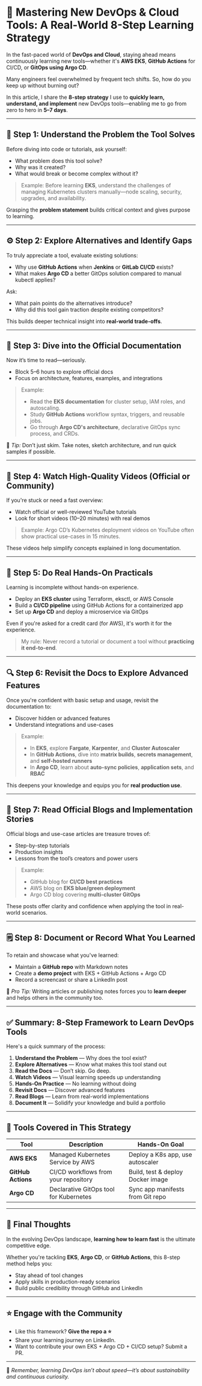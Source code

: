 # 🚀 Mastering New DevOps & Cloud Tools: A Real-World 8-Step Learning Strategy

In the fast-paced world of **DevOps and Cloud**, staying ahead means continuously learning new tools—whether it's **AWS EKS**, **GitHub Actions** for CI/CD, or **GitOps using Argo CD**.

Many engineers feel overwhelmed by frequent tech shifts. So, how do you keep up without burning out?

In this article, I share the **8-step strategy** I use to **quickly learn, understand, and implement** new DevOps tools—enabling me to go from zero to hero in **5–7 days**.

---

## 🌟 Step 1: Understand the Problem the Tool Solves

Before diving into code or tutorials, ask yourself:

- What problem does this tool solve?
- Why was it created?
- What would break or become complex without it?

> Example: Before learning **EKS**, understand the challenges of managing Kubernetes clusters manually—node scaling, security, upgrades, and availability.

Grasping the **problem statement** builds critical context and gives purpose to learning.

---

## ⚙️ Step 2: Explore Alternatives and Identify Gaps

To truly appreciate a tool, evaluate existing solutions:

- Why use **GitHub Actions** when **Jenkins** or **GitLab CI/CD** exists?
- What makes **Argo CD** a better GitOps solution compared to manual kubectl applies?

Ask:
- What pain points do the alternatives introduce?
- Why did this tool gain traction despite existing competitors?

This builds deeper technical insight into **real-world trade-offs**.

---

## 📘 Step 3: Dive into the Official Documentation

Now it’s time to read—seriously.

- Block 5–6 hours to explore official docs
- Focus on architecture, features, examples, and integrations

> Example:
> - Read the **EKS documentation** for cluster setup, IAM roles, and autoscaling.
> - Study **GitHub Actions** workflow syntax, triggers, and reusable jobs.
> - Go through **Argo CD's architecture**, declarative GitOps sync process, and CRDs.

📌 *Tip:* Don’t just skim. Take notes, sketch architecture, and run quick samples if possible.

---

## 🎥 Step 4: Watch High-Quality Videos (Official or Community)

If you're stuck or need a fast overview:

- Watch official or well-reviewed YouTube tutorials
- Look for short videos (10–20 minutes) with real demos

> Example: Argo CD’s Kubernetes deployment videos on YouTube often show practical use-cases in 15 minutes.

These videos help simplify concepts explained in long documentation.

---

## 🧪 Step 5: Do Real Hands-On Practicals

Learning is incomplete without hands-on experience.

- Deploy an **EKS cluster** using Terraform, eksctl, or AWS Console
- Build a **CI/CD pipeline** using GitHub Actions for a containerized app
- Set up **Argo CD** and deploy a microservice via GitOps

Even if you're asked for a credit card (for AWS), it's worth it for the experience.

> My rule: Never record a tutorial or document a tool without **practicing it end-to-end**.

---

## 🔍 Step 6: Revisit the Docs to Explore Advanced Features

Once you're confident with basic setup and usage, revisit the documentation to:

- Discover hidden or advanced features
- Understand integrations and use-cases

> Example:
> - In **EKS**, explore **Fargate**, **Karpenter**, and **Cluster Autoscaler**
> - In **GitHub Actions**, dive into **matrix builds**, **secrets management**, and **self-hosted runners**
> - In **Argo CD**, learn about **auto-sync policies**, **application sets**, and **RBAC**

This deepens your knowledge and equips you for **real production use**.

---

## 📝 Step 7: Read Official Blogs and Implementation Stories

Official blogs and use-case articles are treasure troves of:

- Step-by-step tutorials
- Production insights
- Lessons from the tool’s creators and power users

> Example:
> - GitHub blog for **CI/CD best practices**
> - AWS blog on **EKS blue/green deployment**
> - Argo CD blog covering **multi-cluster GitOps**

These posts offer clarity and confidence when applying the tool in real-world scenarios.

---

## 🗒️ Step 8: Document or Record What You Learned

To retain and showcase what you've learned:

- Maintain a **GitHub repo** with Markdown notes
- Create a **demo project** with EKS + GitHub Actions + Argo CD
- Record a screencast or share a LinkedIn post

🎯 *Pro Tip:* Writing articles or publishing notes forces you to **learn deeper** and helps others in the community too.

---

## ✅ Summary: 8-Step Framework to Learn DevOps Tools

Here's a quick summary of the process:

1. **Understand the Problem** — Why does the tool exist?
2. **Explore Alternatives** — Know what makes this tool stand out
3. **Read the Docs** — Don’t skip. Go deep.
4. **Watch Videos** — Visual learning speeds up understanding
5. **Hands-On Practice** — No learning without doing
6. **Revisit Docs** — Discover advanced features
7. **Read Blogs** — Learn from real-world implementations
8. **Document It** — Solidify your knowledge and build a portfolio

---

## 🔧 Tools Covered in This Strategy

| Tool | Description | Hands-On Goal |
|------|-------------|----------------|
| **AWS EKS** | Managed Kubernetes Service by AWS | Deploy a K8s app, use autoscaler |
| **GitHub Actions** | CI/CD workflows from your repository | Build, test & deploy Docker image |
| **Argo CD** | Declarative GitOps tool for Kubernetes | Sync app manifests from Git repo |

---

## 🚀 Final Thoughts

In the evolving DevOps landscape, **learning how to learn fast** is the ultimate competitive edge.

Whether you're tackling **EKS**, **Argo CD**, or **GitHub Actions**, this 8-step method helps you:

- Stay ahead of tool changes
- Apply skills in production-ready scenarios
- Build public credibility through GitHub and LinkedIn

---

## ⭐ Engage with the Community

* Like this framework? **Give the repo a ⭐**
* Share your learning journey on LinkedIn.
* Want to contribute your own EKS + Argo CD + CI/CD setup? Submit a PR.

---

🧭 *Remember, learning DevOps isn’t about speed—it’s about sustainability and continuous curiosity.*
